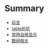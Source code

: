 # Summary

* [前言](README.md)
* [table的坑](first-question.md)
* [禁用自带显示](second-question.md)
* [数组相关](shu-zu-xiang-guan.md)

